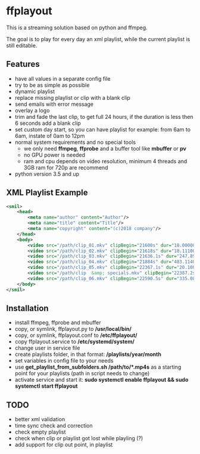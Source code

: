 **ffplayout**
================


This is a streaming solution based on python and ffmpeg.

The goal is to play for every day an xml playlist, while the current playlist is still editable.


Features
-----

- have all values in a separate config file
- try to be as simple as possible
- dynamic playlist
- replace missing playlist or clip with a blank clip
- send emails with error message
- overlay a logo
- trim and fade the last clip, to get full 24 hours, if the duration is less then 6 seconds add a blank clip
- set custom day start, so you can have playlist for example: from 6am to 6am, instate of 0am to 12pm
- normal system requirements and no special tools
    - we only need **ffmpeg**, **ffprobe** and a buffer tool like **mbuffer** or **pv**
    - no GPU power is needed
    - ram and cpu depends on video resolution, minimum 4 threads and 3GB ram for 720p are recommend
- python version 3.5 and up

XML Playlist Example
-----

```xml
<smil>
	<head>
		<meta name="author" content="Author"/>
		<meta name="title" content="Title"/>
		<meta name="copyright" content="(c)2018 company"/>
	</head>
	<body>
		<video src="/path/clip_01.mkv" clipBegin="21600s" dur="18.000000s" in="0.00" out="18.000000s"/>
		<video src="/path/clip_02.mkv" clipBegin="21618s" dur="18.111000s" in="0.00" out="18.111000s"/>
		<video src="/path/clip_03.mkv" clipBegin="21636.1s" dur="247.896000s" in="0.00" out="247.896000s"/>
		<video src="/path/clip_04.mkv" clipBegin="21884s" dur="483.114000s" in="0.00" out="483.114000s"/>
		<video src="/path/clip_05.mkv" clipBegin="22367.1s" dur="20.108000s" in="0.00" out="20.108000s"/>
		<video src="/path/clip  &amp; specials.mkv" clipBegin="22387.2s" dur="203.290000s" in="0.00" out="203.290000s"/>
		<video src="/path/clip_06.mkv" clipBegin="22590.5s" dur="335.087000s" in="300.00" out="335.087000s"/>
	</body>
</smil>
```

Installation
-----
- install ffmpeg, ffprobe and mbuffer
- copy, or symlink, ffplayout.py to **/usr/local/bin/**
- copy, or symlink, ffplayout.conf to **/etc/ffplayout/**
- copy ffplayout.service to **/etc/systemd/system/**
- change user in service file
- create playlists folder, in that format: **/playlists/year/month**
- set variables in config file to your needs
- use **get_playlist_from_subfolders.sh /path/to/*.mp4s** as a starting point for your playlists (path in script needs to change)
- activate service and start it: **sudo systemctl enable ffplayout && sudo systemctl start ffplayout**




TODO
-----
- better xml validation
- time sync check and correction
- check empty playlist
- check when clip or playlist got lost while playling (?)
- add support for clip out point, in playlist
